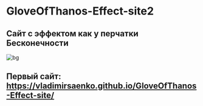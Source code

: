 # GloveOfThanos-Effect-site2

## Сайт с эффектом как у перчатки Бесконечности

![bg](https://user-images.githubusercontent.com/56477695/149167921-181d2d4f-1059-425a-80ff-230986558914.jpg)

## Первый сайт: https://vladimirsaenko.github.io/GloveOfThanos-Effect-site/
